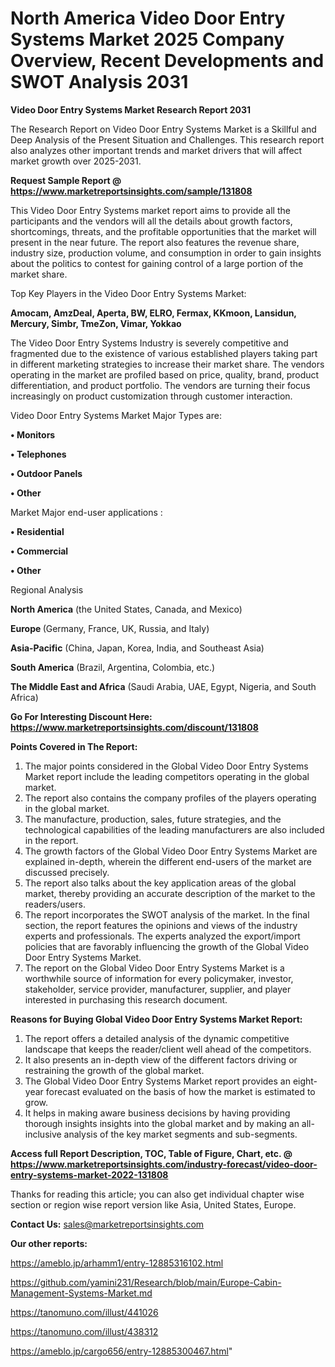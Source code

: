 # North America Video Door Entry Systems Market 2025 Company Overview, Recent Developments and SWOT Analysis 2031

<strong>Video Door Entry Systems Market Research Report 2031</strong>

The Research Report on Video Door Entry Systems Market is a Skillful and Deep Analysis of the Present Situation and Challenges. This research report also analyzes other important trends and market drivers that will affect market growth over 2025-2031.

<strong>Request Sample Report @ <a href=https://www.marketreportsinsights.com/sample/131808>https://www.marketreportsinsights.com/sample/131808</a></strong>

This Video Door Entry Systems market report aims to provide all the participants and the vendors will all the details about growth factors, shortcomings, threats, and the profitable opportunities that the market will present in the near future. The report also features the revenue share, industry size, production volume, and consumption in order to gain insights about the politics to contest for gaining control of a large portion of the market share.

Top Key Players in the Video Door Entry Systems Market:

<strong>Amocam, AmzDeal, Aperta, BW, ELRO, Fermax, KKmoon, Lansidun, Mercury, Simbr, TmeZon, Vimar, Yokkao</strong>

The Video Door Entry Systems Industry is severely competitive and fragmented due to the existence of various established players taking part in different marketing strategies to increase their market share. The vendors operating in the market are profiled based on price, quality, brand, product differentiation, and product portfolio. The vendors are turning their focus increasingly on product customization through customer interaction.

Video Door Entry Systems Market Major Types are:

<strong>• Monitors

• Telephones

• Outdoor Panels

• Other</strong>

Market Major end-user applications :

<strong>• Residential

• Commercial

• Other</strong>

Regional Analysis

</u><strong><b>North America</b></strong> (the United States, Canada, and Mexico)

<strong><b>Europe </b></strong>(Germany, France, UK, Russia, and Italy)

<strong><b>Asia-Pacific</b></strong> (China, Japan, Korea, India, and Southeast Asia)

<strong><b>South America</b></strong> (Brazil, Argentina, Colombia, etc.)

<strong><b>The Middle East and Africa</b></strong> (Saudi Arabia, UAE, Egypt, Nigeria, and South Africa)

<strong>Go For Interesting Discount Here: <a href=https://www.marketreportsinsights.com/discount/131808>https://www.marketreportsinsights.com/discount/131808</a></strong>

<strong>Points Covered in The Report:</strong>
<ol>
  <li>The major points considered in the Global Video Door Entry Systems Market report include the leading competitors operating in the global market.</li>
  <li>The report also contains the company profiles of the players operating in the global market.</li>
  <li>The manufacture, production, sales, future strategies, and the technological capabilities of the leading manufacturers are also included in the report.</li>
  <li>The growth factors of the Global Video Door Entry Systems Market are explained in-depth, wherein the different end-users of the market are discussed precisely.</li>
  <li>The report also talks about the key application areas of the global market, thereby providing an accurate description of the market to the readers/users.</li>
  <li>The report incorporates the SWOT analysis of the market. In the final section, the report features the opinions and views of the industry experts and professionals. The experts analyzed the export/import policies that are favorably influencing the growth of the Global Video Door Entry Systems Market.</li>
  <li>The report on the Global Video Door Entry Systems Market is a worthwhile source of information for every policymaker, investor, stakeholder, service provider, manufacturer, supplier, and player interested in purchasing this research document.</li>
</ol>
<strong>Reasons for Buying Global Video Door Entry Systems Market Report:</strong>

<ol>
  <li>The report offers a detailed analysis of the dynamic competitive landscape that keeps the reader/client well ahead of the competitors.</li>
  <li>It also presents an in-depth view of the different factors driving or restraining the growth of the global market.</li>
  <li>The Global Video Door Entry Systems Market report provides an eight-year forecast evaluated on the basis of how the market is estimated to grow.</li>
  <li>It helps in making aware business decisions by having providing thorough insights insights into the global market and by making an all-inclusive analysis of the key market segments and sub-segments.</li>
</ol>
<strong>Access full Report Description, TOC, Table of Figure, Chart, etc. @ <a href=https://www.marketreportsinsights.com/industry-forecast/video-door-entry-systems-market-2022-131808>https://www.marketreportsinsights.com/industry-forecast/video-door-entry-systems-market-2022-131808</a></strong>


Thanks for reading this article; you can also get individual chapter wise section or region wise report version like Asia, United States, Europe.

<strong>Contact Us:</strong>
sales@marketreportsinsights.com

<strong>Our other reports:</strong>

<a href=https://ameblo.jp/arhamm1/entry-12885316102.html>https://ameblo.jp/arhamm1/entry-12885316102.html</a>

<a href=https://github.com/yamini231/Research/blob/main/Europe-Cabin-Management-Systems-Market.md>https://github.com/yamini231/Research/blob/main/Europe-Cabin-Management-Systems-Market.md</a>

<a href=https://tanomuno.com/illust/441026>https://tanomuno.com/illust/441026</a>

<a href=https://tanomuno.com/illust/438312>https://tanomuno.com/illust/438312</a>

<a href=https://ameblo.jp/cargo656/entry-12885300467.html>https://ameblo.jp/cargo656/entry-12885300467.html</a>"
